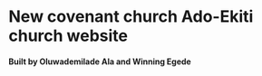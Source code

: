 <h1> New covenant church Ado-Ekiti church website </h1>
<h4>Built by Oluwademilade Ala and Winning Egede</h4>
